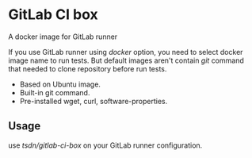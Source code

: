 GitLab CI box
=============

A docker image for GitLab runner

If you use GitLab runner using _docker_ option, you need to select docker image
name to run tests.
But default images aren't contain _git_ command that needed to clone repository
before run tests.


* Based on Ubuntu image.
* Built-in git command.
* Pre-installed wget, curl, software-properties.


Usage
-----

use _tsdn/gitlab-ci-box_ on your GitLab runner configuration.
